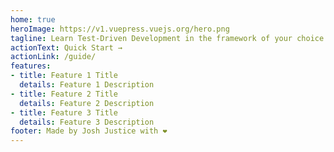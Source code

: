 ```yaml
---
home: true
heroImage: https://v1.vuepress.vuejs.org/hero.png
tagline: Learn Test-Driven Development in the framework of your choice.
actionText: Quick Start →
actionLink: /guide/
features:
- title: Feature 1 Title
  details: Feature 1 Description
- title: Feature 2 Title
  details: Feature 2 Description
- title: Feature 3 Title
  details: Feature 3 Description
footer: Made by Josh Justice with ❤️
---
```

